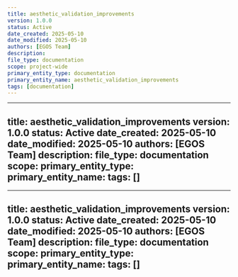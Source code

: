 ```yaml
---
title: aesthetic_validation_improvements
version: 1.0.0
status: Active
date_created: 2025-05-10
date_modified: 2025-05-10
authors: [EGOS Team]
description: 
file_type: documentation
scope: project-wide
primary_entity_type: documentation
primary_entity_name: aesthetic_validation_improvements
tags: [documentation]
---
```

---
title: aesthetic_validation_improvements
version: 1.0.0
status: Active
date_created: 2025-05-10
date_modified: 2025-05-10
authors: [EGOS Team]
description: 
file_type: documentation
scope: 
primary_entity_type: 
primary_entity_name: 
tags: []
---

---
title: aesthetic_validation_improvements
version: 1.0.0
status: Active
date_created: 2025-05-10
date_modified: 2025-05-10
authors: [EGOS Team]
description: 
file_type: documentation
scope: 
primary_entity_type: 
primary_entity_name: 
tags: []
---

<!-- 
@references:
- .windsurfrules
- CODE_OF_CONDUCT.md
- MQP.md
- README.md
- ROADMAP.md
- CROSSREF_STANDARD.md

@references(level=1):
  - governance/cross_reference_best_practices.md





  - [MQP](..\reference\MQP.md) - Master Quantum Prompt defining EGOS principles
  - [ROADMAP](../../governance/migrations/processed/pt/ROADMAP.md) - Project roadmap and planning
- Process Documentation:
  - [cross_reference_best_practices](../../governance/cross_reference_best_practices.md)
  - docs/governance/aesthetic_validation_improvements.md




## Overview

This document details the process of enhancing the EGOS aesthetic validation system, particularly focusing on the `validate_aesthetics.py` script. These improvements aim to enhance code quality, readability, and user feedback during validation by addressing several key issues identified during system review.

## Identified Issues

1. **Syntax Error Handling**: The validator would previously fail when encountering syntax errors in Python files.
2. **False Positives**: The validator incorrectly flagged legitimate Markdown-style links as non-standard Rich styles.
3. **Poor Logging Visibility**: Validation errors were sometimes not visible due to the default logger configuration suppressing INFO and ERROR messages.
4. **Missing Progress Indicators**: Many scripts with long-running operations lacked proper progress bars.
5. **Virtual Environment Processing**: The validator would process files in virtual environments, slowing down validation.

## Implemented Solutions

### 1. Validator Core Improvements

#### Enhanced String Pattern Analysis
Added a more robust `_get_string_constants` method that:
- Properly extracts string literals from AST for better validation
- Handles various types of strings (regular strings, f-strings, concatenated strings)
- Provides string values rather than AST nodes for easier analysis

```python
def _get_string_constants(self, tree: ast.Module) -> List[str]:
    """Extract all string literals from an AST tree."""
    string_values = []
    
    # Helper function to recursively collect string values
    def collect_strings(node):
        # For Python 3.8+, string literals are ast.Constant nodes with string values
        if isinstance(node, ast.Constant) and isinstance(node.value, str):
            string_values.append(node.value)
        # More cases...
        
    collect_strings(tree)
    return [s for s in string_values if s.strip()]
```

#### Improved Directory Exclusion Logic
Enhanced the directory exclusion mechanism to:
- Automatically exclude common directories like `venv`, `.venv`, `node_modules`, etc.
- Use more efficient path comparison to avoid processing unnecessary files
- Support both glob patterns and direct path exclusions

```python
# Default exclusions
default_excludes = [
    'venv/**', '.venv/**', 'env/**', '.env/**',  # Virtual environments
    '**/node_modules/**',                         # Node dependencies
    '**/backups/**',                              # Backup directories
    # More exclusions...
]
```

#### Enhanced Logging and Reporting
Addressed logging visibility issues by:
- Creating direct console handlers that work regardless of the egos_logger configuration
- Ensuring error messages are always visible even without verbose mode
- Adding more detailed progress information during validation

### 2. Automation for Progress Bar Addition

Created a new utility script `add_progress_bars.py` that:
- Scans Python files for long-running operations without progress indicators
- Identifies suitable locations for progress bar implementation
- Automatically adds Rich progress bar imports and code templates
- Provides reports on files that could benefit from progress bars

**Key Features**:
- Identifies loops, file operations, and other long-running processes
- Distinguishes between files that already have progress indicators and those that don't
- Generates code specific to the identified long-running operations
- Automatically adds progress bars to files flagged with `missing_progress` warnings

### 3. Documentation

Enhanced documentation of the aesthetic validation process:
- Created `aesthetic_validation.md` to document the validation criteria and process
- Created `progress_bar_automation.md` to document the progress bar addition process
- Documented common patterns for false positives and how to handle them

## Integration with EGOS Principles

These improvements align with several EGOS Fundamental Principles:

- **Universal Accessibility**: Enhanced progress indicators make operations more transparent
- **Conscious Modularity**: Modularized the validation and progress bar addition functions
- **Integrated Ethics**: Made processing time visible to users through progress indicators
- **Reciprocal Trust**: Building user confidence through consistent interface patterns

## Future Opportunities

1. **Enhanced False Positive Detection**: Further refine the regex patterns to better distinguish between Rich styles and Markdown links
2. **Validation Rule Configuration**: Allow subsystems to define their own aesthetic exceptions
3. **Pre-commit Integration**: Add the validator as a pre-commit hook to catch issues earlier
4. **Style Standardization Tool**: Create a tool to automatically convert non-standard styles to standard ones

## Usage Examples

### Running the Validator with Enhanced Logging
```bash
python scripts/maintenance/utils/validate_aesthetics.py -d ./path/to/validate -v
```

### Automatically Adding Progress Bars
```bash
python scripts/maintenance/utils/add_progress_bars.py -d ./path/to/enhance -f
```

## Conclusion

These improvements have significantly enhanced the aesthetic validation process in EGOS by making it more reliable, thorough, and user-friendly. The automated progress bar addition feature also reduces the manual effort required to improve the user experience of EGOS tools and scripts.

✧༺❀༻∞ EGOS ∞༺❀༻✧